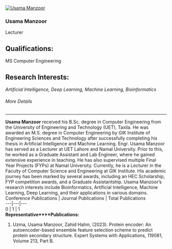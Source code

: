 [![Usama Manzoor](https://giki.edu.pk/wp-content/uploads/2019/08/usama_manzoor-jpg.webp)](https://giki.edu.pk/wp-content/uploads/2019/08/usama_manzoor-jpg.webp)
### Usama Manzoor
Lecturer
## Qualifications:
MS Computer Engineering
## Research Interests:
_Artificial Intelligence, Deep Learning, Machine Learning, Bioinformatics_
###### More Details
* * *
**Usama Manzoor** received his B.Sc. degree in Computer Engineering from the University of Engineering and Technology (UET), Taxila. He was awarded an M.S. degree in Computer Engineering by GIK Institute of Engineering Sciences and Technology after successfully completing his thesis in Artificial Intelligence and Machine Learning.
Engr. Usama Manzoor has served as a Lecturer at UET Lahore and Namal University. Prior to this, he worked as a Graduate Assistant and Lab Engineer, where he gained extensive experience in teaching. He has also supervised multiple Final Year Projects (FYPs) at Namal University.
Currently, he is a Lecturer in the Faculty of Computer Science and Engineering at GIK Institute. His academic journey has been marked by several awards, including an HEC Scholarship, FYP competition awards, and a Graduate Assistantship. Usama Manzoor’s research interests include Bioinformatics, Artificial Intelligence, Machine Learning, Deep Learning, and their applications in various domains.
Conference Publications |  Journal Publications |  Total Publications  
---|---|---  
0 |  1 |  1  
**Representative****Publications:**
  1. Uzma, Usama Manzoor, Zahid Halim, (2023). Protein encoder: An autoencoder-based ensemble feature selection scheme to predict protein secondary structure. Expert Systems with Applications, 119081, Volume 213, Part B.


